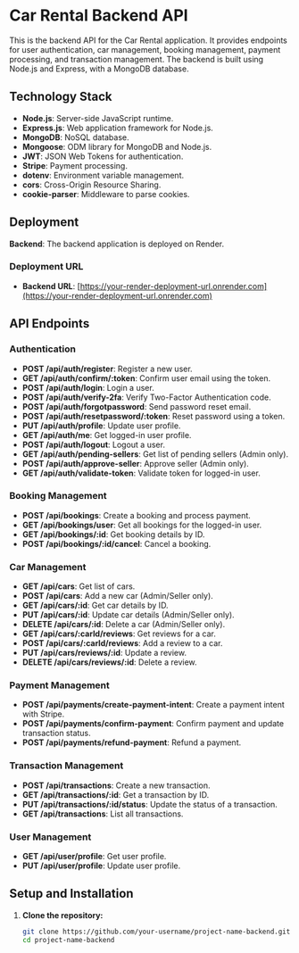 # Car Rental Backend API

This is the backend API for the Car Rental application. It provides endpoints for user authentication, car management, booking management, payment processing, and transaction management. The backend is built using Node.js and Express, with a MongoDB database.

## Technology Stack

- **Node.js**: Server-side JavaScript runtime.
- **Express.js**: Web application framework for Node.js.
- **MongoDB**: NoSQL database.
- **Mongoose**: ODM library for MongoDB and Node.js.
- **JWT**: JSON Web Tokens for authentication.
- **Stripe**: Payment processing.
- **dotenv**: Environment variable management.
- **cors**: Cross-Origin Resource Sharing.
- **cookie-parser**: Middleware to parse cookies.

## Deployment

**Backend**: The backend application is deployed on Render.

### Deployment URL

- **Backend URL**: [https://your-render-deployment-url.onrender.com](https://your-render-deployment-url.onrender.com)

## API Endpoints

### Authentication
- **POST /api/auth/register**: Register a new user.
- **GET /api/auth/confirm/:token**: Confirm user email using the token.
- **POST /api/auth/login**: Login a user.
- **POST /api/auth/verify-2fa**: Verify Two-Factor Authentication code.
- **POST /api/auth/forgotpassword**: Send password reset email.
- **POST /api/auth/resetpassword/:token**: Reset password using a token.
- **PUT /api/auth/profile**: Update user profile.
- **GET /api/auth/me**: Get logged-in user profile.
- **POST /api/auth/logout**: Logout a user.
- **GET /api/auth/pending-sellers**: Get list of pending sellers (Admin only).
- **POST /api/auth/approve-seller**: Approve seller (Admin only).
- **GET /api/auth/validate-token**: Validate token for logged-in user.

### Booking Management
- **POST /api/bookings**: Create a booking and process payment.
- **GET /api/bookings/user**: Get all bookings for the logged-in user.
- **GET /api/bookings/:id**: Get booking details by ID.
- **POST /api/bookings/:id/cancel**: Cancel a booking.

### Car Management
- **GET /api/cars**: Get list of cars.
- **POST /api/cars**: Add a new car (Admin/Seller only).
- **GET /api/cars/:id**: Get car details by ID.
- **PUT /api/cars/:id**: Update car details (Admin/Seller only).
- **DELETE /api/cars/:id**: Delete a car (Admin/Seller only).
- **GET /api/cars/:carId/reviews**: Get reviews for a car.
- **POST /api/cars/:carId/reviews**: Add a review to a car.
- **PUT /api/cars/reviews/:id**: Update a review.
- **DELETE /api/cars/reviews/:id**: Delete a review.

### Payment Management
- **POST /api/payments/create-payment-intent**: Create a payment intent with Stripe.
- **POST /api/payments/confirm-payment**: Confirm payment and update transaction status.
- **POST /api/payments/refund-payment**: Refund a payment.

### Transaction Management
- **POST /api/transactions**: Create a new transaction.
- **GET /api/transactions/:id**: Get a transaction by ID.
- **PUT /api/transactions/:id/status**: Update the status of a transaction.
- **GET /api/transactions**: List all transactions.

### User Management
- **GET /api/user/profile**: Get user profile.
- **PUT /api/user/profile**: Update user profile.

## Setup and Installation

1. **Clone the repository:**

   ```bash
   git clone https://github.com/your-username/project-name-backend.git
   cd project-name-backend

